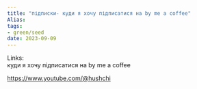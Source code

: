 ```yaml
---
title: "підписки- куди я хочу підписатися на by me a coffee"
Alias: 
tags:
- green/seed
date: 2023-09-09
---
```

Links:  
куди я хочу підписатися на by me a coffee

https://www.youtube.com/@hushchi
